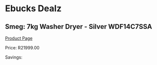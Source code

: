
# Ebucks Dealz
## Smeg: 7kg Washer Dryer - Silver WDF14C7SSA
[Product Page](https://www.ebucks.com/web/shop/productSelected.do?prodId=1183623972&catId=1196429345)

Price: R21999.00

Savings: 


	